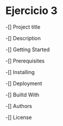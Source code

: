 # Ejercicio 3

<p> -[] Project title <br>
    <p> -[] Description <br>
    <p> -[] Getting Started <br>
        <p> -[] Prerequisites <br>
        <p> -[] Installing <br>
    <p> -[] Deployment <br>
    <p> -[] Builtd With <br>
    <p> -[] Authors <br>
    <p> -[] License <br>